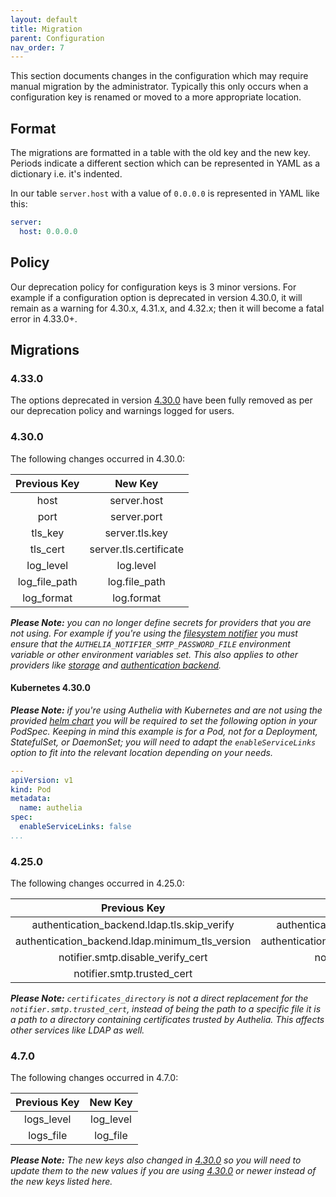 ```yaml
---
layout: default
title: Migration
parent: Configuration
nav_order: 7
---
```


This section documents changes in the configuration which may require manual migration by the administrator. Typically
this only occurs when a configuration key is renamed or moved to a more appropriate location.

## Format

The migrations are formatted in a table with the old key and the new key. Periods indicate a different section which can
be represented in YAML as a dictionary i.e. it's indented.

In our table `server.host` with a value of `0.0.0.0` is represented in YAML like this:

```yaml
server:
  host: 0.0.0.0
```

## Policy
Our deprecation policy for configuration keys is 3 minor versions. For example if a configuration option is deprecated
in version 4.30.0, it will remain as a warning for 4.30.x, 4.31.x, and 4.32.x; then it will become a fatal error in
4.33.0+. 

## Migrations

### 4.33.0
The options deprecated in version [4.30.0](#4300) have been fully removed as per our deprecation policy and warnings
logged for users.

### 4.30.0
The following changes occurred in 4.30.0:

| Previous Key  |        New Key         |
|:-------------:|:----------------------:|
|     host      |      server.host       |
|     port      |      server.port       |
|    tls_key    |     server.tls.key     |
|   tls_cert    | server.tls.certificate |
|   log_level   |       log.level        |
| log_file_path |     log.file_path      |
|  log_format   |       log.format       |

_**Please Note:** you can no longer define secrets for providers that you are not using. For example if you're using the 
[filesystem notifier](./notifier/filesystem.md) you must ensure that the `AUTHELIA_NOTIFIER_SMTP_PASSWORD_FILE` 
environment variable or other environment variables set. This also applies to other providers like 
[storage](./storage/index.md) and [authentication backend](./authentication/index.md)._

#### Kubernetes 4.30.0

_**Please Note:** if you're using Authelia with Kubernetes and are not using the provided [helm chart](https://charts.authelia.com)
you will be required to set the following option in your PodSpec. Keeping in mind this example is for a Pod, not for
a Deployment, StatefulSet, or DaemonSet; you will need to adapt the `enableServiceLinks` option to fit into the relevant
location depending on your needs._

```yaml
---
apiVersion: v1
kind: Pod
metadata:
  name: authelia
spec:
  enableServiceLinks: false
...
```

### 4.25.0

The following changes occurred in 4.25.0:

|Previous Key                                   |New Key                                        |
|:---------------------------------------------:|:---------------------------------------------:|
|authentication_backend.ldap.tls.skip_verify    |authentication_backend.ldap.tls.skip_verify    |
|authentication_backend.ldap.minimum_tls_version|authentication_backend.ldap.tls.minimum_version|
|notifier.smtp.disable_verify_cert              |notifier.smtp.tls.skip_verify                  |
|notifier.smtp.trusted_cert                     |certificates_directory                         |

_**Please Note:** `certificates_directory` is not a direct replacement for the `notifier.smtp.trusted_cert`, instead
of being the path to a specific file it is a path to a directory containing certificates trusted by Authelia. This
affects other services like LDAP as well._

### 4.7.0

The following changes occurred in 4.7.0:

|Previous Key|New Key  |
|:----------:|:-------:|
|logs_level  |log_level|
|logs_file   |log_file |

_**Please Note:** The new keys also changed in [4.30.0](#4.30.0) so you will need to update them to the new values if you
are using [4.30.0](#4.30.0) or newer instead of the new keys listed here._
